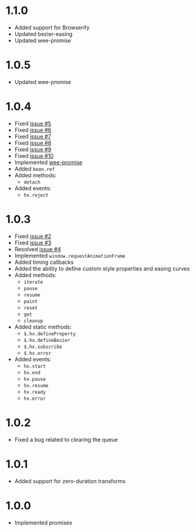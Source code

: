 1.1.0
=====
- Added support for Browserify
- Updated bezier-easing
- Updated wee-promise

1.0.5
=====
- Updated wee-promise

1.0.4
=====
- Fixed [issue #5](https://github.com/millennialmedia/jquery.hx/issues/5)
- Fixed [issue #6](https://github.com/millennialmedia/jquery.hx/issues/6)
- Fixed [issue #7](https://github.com/millennialmedia/jquery.hx/issues/7)
- Fixed [issue #8](https://github.com/millennialmedia/jquery.hx/issues/8)
- Fixed [issue #9](https://github.com/millennialmedia/jquery.hx/issues/9)
- Fixed [issue #10](https://github.com/millennialmedia/jquery.hx/issues/10)
- Implemented [wee-promise](https://github.com/elnarddogg/wee-promise)
- Added `bean.ref`
- Added methods:
    - `detach`
- Added events:
    - `hx.reject`

1.0.3
=====
- Fixed [issue #2](https://github.com/millennialmedia/jquery.hx/issues/2)
- Fixed [issue #3](https://github.com/millennialmedia/jquery.hx/issues/3)
- Resolved [issue #4](https://github.com/millennialmedia/jquery.hx/issues/4)
- Implemented `window.requestAnimationFrame`
- Added timing callbacks
- Added the ability to define custom style properties and easing curves
- Added methods:
    - `iterate`
    - `pause`
    - `resume`
    - `paint`
    - `reset`
    - `get`
    - `cleanup`
- Added static methods:
    - `$.hx.defineProperty`
    - `$.hx.defineBezier`
    - `$.hx.subscribe`
    - `$.hx.error`
- Added events:
    - `hx.start`
    - `hx.end`
    - `hx.pause`
    - `hx.resume`
    - `hx.ready`
    - `hx.error`

1.0.2
=====
- Fixed a bug related to clearing the queue

1.0.1
=====
- Added support for zero-duration transforms

1.0.0
=====
- Implemented promises

